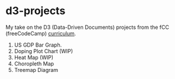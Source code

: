 # d3-projects

My take on the D3 (Data-Driven Documents) projects from the fCC (freeCodeCamp) [curriculum](https://www.freecodecamp.org/learn/data-visualization/data-visualization-projects/).

1. US GDP Bar Graph.
1. Doping Plot Chart (WIP)
1. Heat Map (WIP)
1. Choropleth Map
1. Treemap Diagram    
